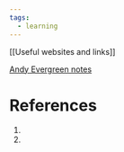 ```yaml
---
tags:
  - learning
---
```

[[Useful websites and links]]

[Andy Evergreen notes](https://notes.andymatuschak.org/About_these_notes?stackedNotes=z4SDCZQeRo4xFEQ8H4qrSqd68ucpgE6LU155C&stackedNotes=z2ZAGQBHuJ2u9WrtAQHAEHcCZTtqpsGkAsrD1&stackedNotes=z5nw1rPzimCJYyMknDujwvP344Hv3ixCZRZV2&stackedNotes=z3SjnvsB5aR2ddsycyXofbYR7fCxo7RmKW2be&stackedNotes=zSn7SX7yMtnh1ZCQEG44TJoxrH7Udpm9oeEm)

# References
1. 
2. 


